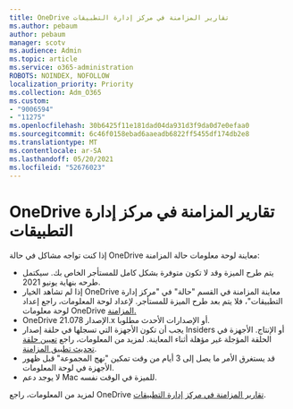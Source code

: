 ```yaml
---
title: OneDrive تقارير المزامنة في مركز إدارة التطبيقات
ms.author: pebaum
author: pebaum
manager: scotv
ms.audience: Admin
ms.topic: article
ms.service: o365-administration
ROBOTS: NOINDEX, NOFOLLOW
localization_priority: Priority
ms.collection: Adm_O365
ms.custom:
- "9006594"
- "11275"
ms.openlocfilehash: 30b6425f11e181dad04da931d3f9da0d7e0efaa0
ms.sourcegitcommit: 6c46f0158ebad6aaeadb6822ff5455df174db2e8
ms.translationtype: MT
ms.contentlocale: ar-SA
ms.lasthandoff: 05/20/2021
ms.locfileid: "52676023"
---
```

# <a name="onedrive-sync-reports-in-the-app-admin-center"></a>OneDrive تقارير المزامنة في مركز إدارة التطبيقات

إذا كنت تواجه مشاكل في حالة OneDrive معاينة لوحة معلومات حالة المزامنة:

- يتم طرح الميزة وقد لا تكون متوفرة بشكل كامل للمستأجر الخاص بك. سيكتمل طرحه بنهاية يونيو 2021.
- إذا لم تشاهد الخيار  OneDrive معاينة المزامنة في القسم "حالة" في "مركز إدارة التطبيقات"، فلا يتم بعد طرح الميزة للمستأجر. لإعداد لوحة المعلومات، راجع إعداد لوحة معلومات OneDrive [المزامنة.](/OneDrive/sync-health#set-up-the-onedrive-sync-health-dashboard)
- OneDrive الإصدار 21.078.x أو الإصدارات الأحدث مطلوبا.
- يجب أن تكون الأجهزة التي تسجلها في حلقة إصدار Insiders أو الإنتاج. الأجهزة في الحلقة المؤجلة غير مؤهلة أثناء المعاينة. لمزيد من المعلومات، راجع [تعيين حلقة تحديث تطبيق المزامنة](/OneDrive/use-group-policy#set-the-sync-app-update-ring).
- قد يستغرق الأمر ما يصل إلى 3 أيام من وقت تمكين "نهج المجموعة" قبل ظهور الأجهزة في لوحة المعلومات.
- لا يوجد دعم Mac للميزة في الوقت نفسه.

لمزيد من المعلومات، راجع OneDrive [تقارير المزامنة في مركز إدارة التطبيقات](/OneDrive/sync-health).